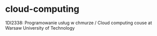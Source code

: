# cloud-computing
1DI2338: Programowanie usług w chmurze / Cloud computing couse at Warsaw University of Technology
